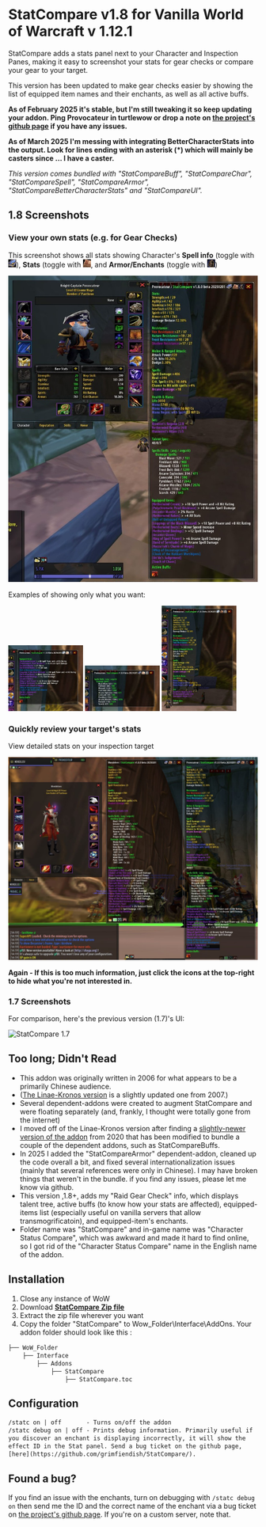 # StatCompare v1.8 for Vanilla World of Warcraft v 1.12.1
StatCompare adds a stats panel next to your Character and Inspection Panes, making it easy to screenshot your stats for gear checks or compare your gear to your target.

This version has been updated to make gear checks easier by showing the list of equipped item names and their enchants, as well as all active buffs.

<b>As of February 2025 it's stable, but I'm still tweaking it so keep updating your addon. Ping Provocateur in turtlewow or drop a note on [the project's github page](https://github.com/grimfiendish/StatCompare) if you have any issues.</b>

<b>As of March 2025 I'm messing with integrating BetterCharacterStats into the output. Look for lines ending with an asterisk (*) which will mainly be casters since ... I have a caster.</b>

_This version comes bundled with "StatCompareBuff", "StatCompareChar", "StatCompareSpell", "StatCompareArmor", "StatCompareBetterCharacterStats" and "StatCompareUI"._


## 1.8 Screenshots

### View  your own stats (e.g. for Gear Checks)

This screenshot shows all stats showing 
Character's **Spell info** (toggle with <img src="https://raw.githubusercontent.com/grimfiendish/StatCompare/9ce8af148fcce7a9273114824a7d90ce8f1ebb33/media/inv_misc_book_08.jpg" alt="Spellbook" height="16px"/>),
 **Stats** (toggle with <img src="https://raw.githubusercontent.com/grimfiendish/StatCompare/9ce8af148fcce7a9273114824a7d90ce8f1ebb33/media/inv_misc_note_01.jpg" alt="Note Icon" height="16px"/>,
 and **Armor/Enchants** (toggle with <img src="https://raw.githubusercontent.com/grimfiendish/StatCompare/9ce8af148fcce7a9273114824a7d90ce8f1ebb33/media/inv_helmet_10.jpg" alt="Armor" height="16px"/>)

![Use StatCompare to view your own stats](https://raw.githubusercontent.com/grimfiendish/StatCompare/129ac15b6b7b0308f0a14a214fcf9b0d3e9a2092/media/Character%20-%20Show%20Armor%20-%20Show%20Spells%20-%20Show%20Stats.jpg)

Examples of showing only what you want:

<img src="https://raw.githubusercontent.com/grimfiendish/StatCompare/129ac15b6b7b0308f0a14a214fcf9b0d3e9a2092/media/Character%20-%20Show%20Armor%20-%20Hide%20Spells%20-%20Hide%20Stats.jpg" width="30%" title="Show Armor/Enchants"></img> 
<img src="https://raw.githubusercontent.com/grimfiendish/StatCompare/129ac15b6b7b0308f0a14a214fcf9b0d3e9a2092/media/Character%20-%20Hide%20Armor%20-%20Show%20Spells%20-%20Hide%20Stats.jpg" width="30%" title="Show Spell info"></img> 
<img src="https://raw.githubusercontent.com/grimfiendish/StatCompare/129ac15b6b7b0308f0a14a214fcf9b0d3e9a2092/media/Character%20-%20Hide%20Armor%20-%20Hide%20Spells%20-%20Show%20Stats.jpg" width="30%" title="Show Character Statistics"></img> 

### Quickly review your target's stats

View detailed stats on your inspection target

![Use StatCompare to view your own stats](https://raw.githubusercontent.com/grimfiendish/StatCompare/129ac15b6b7b0308f0a14a214fcf9b0d3e9a2092/media/Inspect%20-%20Show%20Armor%20-%20Show%20Spells%20-%20Show%20Stats.jpg)

**Again - If this is too much information, just click the icons at the top-right to hide what you're not interested in.**

### 1.7 Screenshots

For comparison, here's the previous version (1.7)'s UI:

![StatCompare 1.7](https://user-images.githubusercontent.com/24671466/27562912-1a698a34-5acf-11e7-9bac-b029c9160eb4.png)


## Too long; Didn't Read

* This addon was originally written in 2006 for what appears to be a primarily Chinese audience.
* ([The Linae-Kronos version](https://github.com/Linae-Kronos/StatCompare) is a slightly updated one from 2007.) 
* Several dependent-addons were created to augment StatCompare and were floating separately (and, frankly, I thought were totally gone from the internet)
* I moved off of the Linae-Kronos version after finding a [slightly-newer version of the addon](https://gitee.com/shines77/TurtleWoW_AddOns) from 2020 that has been modified to bundle a couple of the dependent addons, such as StatCompareBuffs.
* In 2025 I added the "StatCompareArmor" dependent-addon, cleaned up the code overall a bit, and fixed several internationalization issues (mainly that several references were only in Chinese). I may have broken things that weren't in the bundle. if you find any issues, please let me know via github.
* This version ,1.8+,  adds my "Raid Gear Check" info, which displays talent tree, active buffs (to know how your stats are affected), equipped-items list (especially useful on vanilla servers that allow transmogrificatoin), and equipped-item's enchants.
* Folder name was "StatCompare" and in-game name was "Character Status Compare", which was awkward and made it hard to find online, so I got rid of the "Character Status Compare" name in the English name of the addon.


## Installation
1. Close any instance of WoW
2. Download **[StatCompare Zip file](https://github.com/grimfiendish/StatCompare/archive/master.zip)**
3. Extract the zip file wherever you want
4. Copy the folder "StatCompare" to Wow_Folder\Interface\AddOns. Your addon folder should look like this :
```
├── WoW_Folder
    ├── Interface
        ├── Addons
            ├── StatCompare
            	├── StatCompare.toc
```

## Configuration

```
/statc on | off       - Turns on/off the addon
/statc debug on | off - Prints debug information. Primarily useful if you discover an enchant is displaying incorrectly, it will show the effect ID in the Stat panel. Send a bug ticket on the github page, [here](https://github.com/grimfiendish/StatCompare/).
```

## Found a bug?

If you find an issue with the enchants, turn on debugging with `/statc debug on` then send me the ID and the correct name of the enchant via a bug ticket on [the project's github page](https://github.com/grimfiendish/StatCompare). If you're on a custom server, note that.

